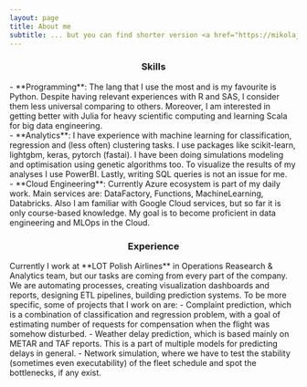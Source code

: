 ```yaml
---
layout: page
title: About me
subtitle: ... but you can find shorter version <a href="https://mikolaj-jaworski.github.io">here</a>.
---
```

<center> <h3>Skills</h3> </center>
- **Programming**: The lang that I use the most and is my favourite is Python. Despite having relevant experiences with R and SAS, I consider them less universal comparing to others. Moreover, I am interested in getting better with Julia for heavy scientific computing and learning Scala for big data engineering. <br>
- **Analytics**: I have experience with machine learning for classification, regression and (less often) clustering tasks. I use packages like scikit-learn, lightgbm, keras, pytorch (fastai). I have been doing simulations modeling and optimisation using genetic algorithms too. To visualize the results of my analyses I use PowerBI. Lastly, writing SQL queries is not an issue for me. <br>
- **Cloud Engineering**: Currently Azure ecosystem is part of my daily work. Main services are: DataFactory, Functions, MachineLearning, Databricks. Also I am familiar with Google Cloud services, but so far it is only course-based knowledge. My goal is to become proficient in data engineering and MLOps in the Cloud.

<center> <h3>Experience</h3> </center>
Currently I work at **LOT Polish Airlines** in Operations Reasearch & Analytics team, but our tasks are coming from every part of the company. We are automating processes, creating visualization dashboards and reports, designing ETL pipelines, building prediction systems. To be more specific, some of projects that I work on are:
- Complaint prediction, which is a combination of classification and regression problem, with a goal of estimating number of requests for compensation when the flight was somehow disturbed.
- Weather delay prediction, which is based mainly on METAR and TAF reports. This is a part of multiple models for predicting delays in general.
- Network simulation, where we have to test the stability (sometimes even executability) of the fleet schedule and spot the bottlenecks, if any exist.
